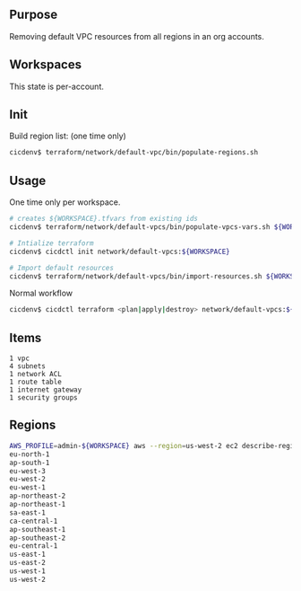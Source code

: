 ## Purpose
Removing default VPC resources from all regions in an org accounts.

## Workspaces
This state is per-account.

## Init
Build region list: (one time only)
```bash
cicdenv$ terraform/network/default-vpc/bin/populate-regions.sh
```

## Usage
One time only per workspace.
```bash
# creates ${WORKSPACE}.tfvars from existing ids
cicdenv$ terraform/network/default-vpcs/bin/populate-vpcs-vars.sh ${WORKSPACE}

# Intialize terraform
cicdenv$ cicdctl init network/default-vpcs:${WORKSPACE}

# Import default resources
cicdenv$ terraform/network/default-vpcs/bin/import-resources.sh ${WORKSPACE}
```

Normal workflow
```bash
cicdenv$ cicdctl terraform <plan|apply|destroy> network/default-vpcs:${WORKSPACE} -var-file ${WORKSPACE}.tfvars
```

## Items
```
1 vpc
4 subnets
1 network ACL
1 route table
1 internet gateway
1 security groups
```

## Regions
```bash
AWS_PROFILE=admin-${WORKSPACE} aws --region=us-west-2 ec2 describe-regions | jq -r '.Regions[].RegionName'
eu-north-1
ap-south-1
eu-west-3
eu-west-2
eu-west-1
ap-northeast-2
ap-northeast-1
sa-east-1
ca-central-1
ap-southeast-1
ap-southeast-2
eu-central-1
us-east-1
us-east-2
us-west-1
us-west-2
```
